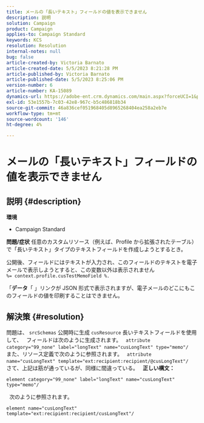 ```yaml
---
title: メールの「長いテキスト」フィールドの値を表示できません
description: 説明
solution: Campaign
product: Campaign
applies-to: Campaign Standard
keywords: KCS
resolution: Resolution
internal-notes: null
bug: false
article-created-by: Victoria Barnato
article-created-date: 5/5/2023 8:21:28 PM
article-published-by: Victoria Barnato
article-published-date: 5/5/2023 8:25:06 PM
version-number: 6
article-number: KA-15089
dynamics-url: https://adobe-ent.crm.dynamics.com/main.aspx?forceUCI=1&pagetype=entityrecord&etn=knowledgearticle&id=e10d5365-82eb-ed11-a7c6-6045bd0065f9
exl-id: 53e1557b-7c03-42e8-967c-b5c486818b34
source-git-commit: 46a836cef051968405d8965268404ea258a2eb7e
workflow-type: tm+mt
source-wordcount: '146'
ht-degree: 4%

---
```


# メールの「長いテキスト」フィールドの値を表示できません

## 説明 {#description}

<b>環境</b>
- Campaign Standard


<b>問題/症状</b>
任意のカスタムリソース（例えば、Profile から拡張されたテーブル）で「長いテキスト」タイプのテキストフィールドを作成しようとするとき。

公開後、フィールドにはテキストが入力され、このフィールドのテキストを電子メールで表示しようとすると、この変数以外は表示されません `%= context.profile.cusTestMemoField %.`

「<b>データ</b>「 」リンクが JSON 形式で表示されますが、電子メールのどこにもこのフィールドの値を印刷することはできません。


## 解決策 {#resolution}


問題は、 `srcSchemas` 公開時に生成 `cusResource` 長いテキストフィールドを使用して、
 
フィールドは次のように生成されます。
 
`attribute category="99_none" label="longText" name="cusLongText" type="memo"/`
 
また、リソース定義で次のように参照されます。
 
`attribute name="cusLongText" template="ext:recipient:recipient/@cusLongText"/`
 
さて、上記は筋が通っているが、同様に間違っている。
 
<b>正しい構文：</b>


```
element category="99_none" label="longText" name="cusLongText" type="memo"/
```


 
次のように参照されます。


```
element name="cusLongText" template="ext:recipient:recipient/cusLongText"/
```
